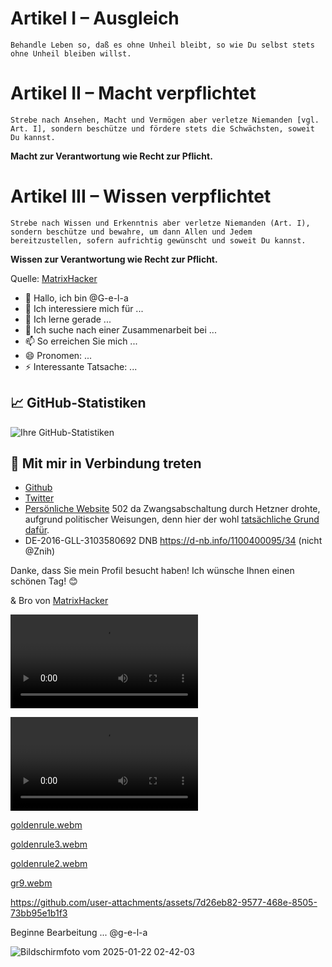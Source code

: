 # Artikel I – Ausgleich

`Behandle Leben so, daß es ohne Unheil bleibt, so wie Du selbst stets ohne Unheil bleiben willst.`

# Artikel II – Macht verpflichtet

`Strebe nach Ansehen, Macht und Vermögen aber verletze Niemanden [vgl. Art. I], sondern beschütze und fördere stets die Schwächsten, soweit Du kannst.`

**Macht zur Verantwortung wie Recht zur Pflicht.**

# Artikel III – Wissen verpflichtet

`Strebe nach Wissen und Erkenntnis aber verletze Niemanden (Art. I), sondern beschütze und bewahre,
um dann Allen und Jedem bereitzustellen, sofern aufrichtig gewünscht und soweit Du kannst.`

**Wissen zur Verantwortung wie Recht zur Pflicht.**

Quelle: [MatrixHacker](https://github.com/Artikel-278-VV/Artikel-278-VV/blob/main/20240801_Aufsatz_deutsche-Staatsangehoerigkeit_Deutsche-Buergerschaft_Waffe-StAG_berichtigte-Fassung.pdf)

- 👋 Hallo, ich bin @G-e-l-a
- 👀 Ich interessiere mich für ...
- 🌱 Ich lerne gerade ...
- 💞️ Ich suche nach einer Zusammenarbeit bei ...
- 📫 So erreichen Sie mich ...
- 😄 Pronomen: ...
- ⚡ Interessante Tatsache: ...

## 📈 GitHub-Statistiken

![Ihre GitHub-Statistiken](https://github-readme-stats.vercel.app/api?username=Artikel-278-VV&show_icons=true&theme=radical)

## 🔗 Mit mir in Verbindung treten

- [Github](https://github.com/Artikel-278-VV/Artikel-278-VV/discussions)
- [Twitter](@Marco874753)
- [Persönliche Website](https://www.matrixhacker.de) 502 da Zwangsabschaltung durch Hetzner drohte, aufgrund politischer Weisungen, denn hier der wohl [tatsächliche Grund dafür](https://web.archive.org/web/20201021014800/https://matrixhacker.de/).
- DE-2016-GLL-3103580692 DNB https://d-nb.info/1100400095/34 (nicht @Znih)

Danke, dass Sie mein Profil besucht haben! Ich wünsche Ihnen einen schönen Tag! 😊

& Bro von [MatrixHacker](https://github.com/Znih)

<!---
G-e-l-a/G-e-l-a is a ✨ special ✨ repository because its `README.md` (this file) appears on your GitHub profile.
You can click the Preview link to take a look at your changes.
--->

<video src="https://github.com/user-attachments/assets/51a1c58a-8a1d-4147-b9e9-30049d5e174a" controls="controls" style="max-width: 730px;"></video>

<video src="https://github.com/user-attachments/assets/90bca90a-e350-4d98-9ed7-237cc808a93c" controls="controls" style="max-width: 730px;"></video>


[goldenrule.webm](https://github.com/user-attachments/assets/739674e8-33ec-4a8a-9373-6b2a62516908)

[goldenrule3.webm](https://github.com/user-attachments/assets/4fb495b2-d039-4e7a-ae64-6c07dca8b218)


[goldenrule2.webm](https://github.com/user-attachments/assets/525f9626-a2e6-4802-a463-2b855b216e8a)


[gr9.webm](https://github.com/user-attachments/assets/cfe99de2-3d76-4791-b423-7db67a866cb4)

https://github.com/user-attachments/assets/7d26eb82-9577-468e-8505-73bb95e1b1f3


Beginne Bearbeitung ... @g-e-l-a

![Bildschirmfoto vom 2025-01-22 02-42-03](https://github.com/user-attachments/assets/aba5b8e0-ba42-452c-9bf3-4a84f555b778)


